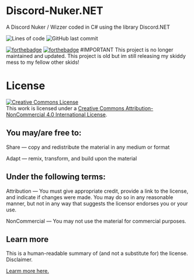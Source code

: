 # Discord-Nuker.NET
A Discord Nuker / Wizzer coded in C# using the library Discord.NET

![Lines of code](https://img.shields.io/tokei/lines/github/rxversedcode/Discord-Nuker.NET)
![GitHub last commit](https://img.shields.io/github/last-commit/rxversedcode/Discord-Nuker.NET)

[![forthebadge](https://forthebadge.com/images/badges/made-with-c-sharp.svg)](https://forthebadge.com)
[![forthebadge](https://forthebadge.com/images/badges/built-with-love.svg)](https://forthebadge.com)
#IMPORTANT
This project is no longer maintained and updated. This project is old but im still releasing my skiddy mess to my fellow other skids!

# License
<a rel="license" href="http://creativecommons.org/licenses/by-nc/4.0/"><img alt="Creative Commons License" style="border-width:0" src="https://i.creativecommons.org/l/by-nc/4.0/88x31.png" /></a><br />This work is licensed under a <a rel="license" href="http://creativecommons.org/licenses/by-nc/4.0/">Creative Commons Attribution-NonCommercial 4.0 International License</a>.
## You may/are free to:
Share — copy and redistribute the material in any medium or format

Adapt — remix, transform, and build upon the material
## Under the following terms:
Attribution — You must give appropriate credit, provide a link to the license, and indicate if changes were made. You may do so in any reasonable manner, but not in any way that suggests the licensor endorses you or your use.

NonCommercial — You may not use the material for commercial purposes.

## Learn more

This is a human-readable summary of (and not a substitute for) the license. Disclaimer.

<a href="https://creativecommons.org/licenses/by-nc/4.0/">Learm more here.</a>
